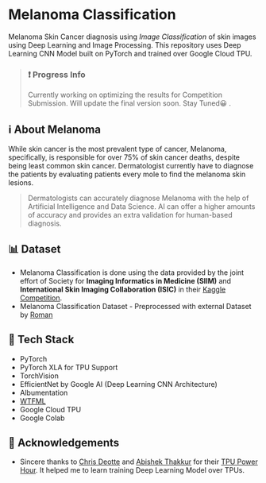 # Melanoma Classification
Melanoma Skin Cancer diagnosis using *Image Classification* of skin images using Deep Learning and Image Processing. This repository uses Deep Learning CNN Model built on PyTorch and trained over Google Cloud TPU.

> ### ❗ Progress Info
> Currently working on optimizing the results for Competition Submission. Will update the final version soon. Stay Tuned😀 .

## ℹ️ About Melanoma
While skin cancer is the most prevalent type of cancer, Melanoma, specifically, is responsible for over 75% of skin cancer deaths, despite being least common skin cancer. Dermatologist currently have to diagnose the patients by evaluating patients every mole to find the melanoma skin lesions.
> Dermatologists can accurately diagnose Melanoma with the help of Artificial Intelligence and Data Science. AI can offer a higher amounts of accuracy and provides an extra validation for human-based diagnosis. 

##  📊 Dataset
- Melanoma Classification is done using the data provided by the joint effort of Society for **Imaging Informatics in Medicine (SIIM)** and **International Skin Imaging Collaboration (ISIC)** in their [Kaggle Competition](https://www.kaggle.com/c/siim-isic-melanoma-classification/overview).
- Melanoma Classification Dataset - Preprocessed with external Dataset by [Roman](https://www.kaggle.com/nroman/melanoma-external-malignant-256)
## 🚀 Tech Stack
- PyTorch
- PyTorch XLA for TPU Support
- TorchVision
- EfficientNet by Google AI (Deep Learning CNN Architecture)
- Albumentation
- [WTFML](https://github.com/abhishekkrthakur/wtfml/tree/master/wtfml)
- Google Cloud TPU
- Google Colab
## 👏 Acknowledgements
- Sincere thanks to [Chris Deotte](https://www.kaggle.com/cdeotte) and [Abishek Thakkur](https://www.kaggle.com/abhishek) for their [TPU Power Hour](https://www.youtube.com/watch?v=DEuvGh4ZwaY). It helped me to learn training Deep Learning Model over TPUs.

